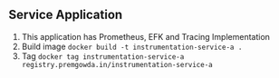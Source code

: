 ## Service Application

1. This application has Prometheus, EFK and Tracing Implementation
2. Build image `docker build -t instrumentation-service-a .`
3. Tag `docker tag instrumentation-service-a registry.premgowda.in/instrumentation-service-a`